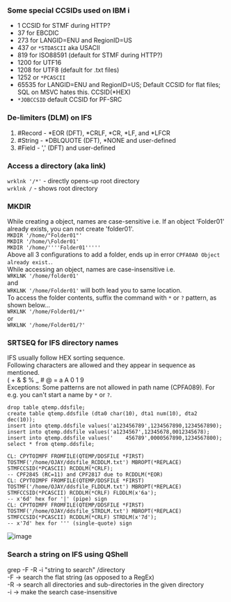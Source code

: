 ### Some special CCSIDs used on IBM i
- 1           CCSID for STMF during HTTP?
- 37          for EBCDIC
- 273         for LANGID=ENU and RegionID=US
- 437         or `*STDASCII` aka USACII
- 819         for ISO88591 (default for STMF during HTTP?)
- 1200        for UTF16
- 1208        for UTF8 (default for .txt files)
- 1252        or `*PCASCII`
- 65535       for LANGID=ENU and RegionID=US; Default CCSID for flat files; SQL on MSVC hates this. CCSID(*HEX)
- `*JOBCCSID` default CCSID for PF-SRC

### De-limiters (DLM) on IFS
1. #Record - *EOR (DFT), *CRLF, *CR, *LF, and *LFCR
2. #String - *DBLQUOTE (DFT), *NONE and user-defined
3. #Field - ',' (DFT) and user-defined

### Access a directory (aka link)
`wrklnk '/*'` - directly opens-up root directory  
`wrklnk /` - shows root directory  

### MKDIR
While creating a object, names are case-sensitive i.e. If an object 'Folder01' already exists, you can not create 'folder01'.  
`MKDIR '/home/"Folder01"'  `  
`MKDIR '/home/\Folder01'  `  
`MKDIR '/home/''''Folder01'''''  `  
Above all 3 configurations to add a folder, ends up in error `CPFA0A0 Object already exist.`.  
While accessing an object, names are case-insensitive i.e.  
`WRKLNK '/home/folder01'`  
and  
`WRKLNK '/home/Folder01'` will both lead you to same location.  
To access the folder contents, suffix the command with `*` or `?` pattern, as shown below...  
`WRKLNK '/home/Folder01/*'`  
or  
`WRKLNK '/home/Folder01/?'`

### SRTSEQ for IFS directory names
IFS usually follow HEX sorting sequence.  
Following characters are allowed and they appear in sequence as mentioned.  
( + & $ % _ # @ = a A 0 1 9  
Exceptions: Some patterns are not allowed in path name (CPFA089). For e.g. you can't start a name by `*` or `?`.

```
drop table qtemp.ddsfile;
create table qtemp.ddsfile (dta0 char(10), dta1 num(10), dta2 dec(10));
insert into qtemp.ddsfile values('a123456789',1234567890,1234567890);
insert into qtemp.ddsfile values('a1234567',12345678,0012345678);
insert into qtemp.ddsfile values('    456789',0000567890,1234567800);
select * from qtemp.ddsfile;

CL: CPYTOIMPF FROMFILE(QTEMP/DDSFILE *FIRST) TOSTMF('/home/OJAY/ddsfile_RCDDLM.txt') MBROPT(*REPLACE) STMFCCSID(*PCASCII) RCDDLM(*CRLF);
-- CPF2845 (RC=11) and CPF2817 due to RCDDLM(*EOR)
CL: CPYTOIMPF FROMFILE(QTEMP/DDSFILE *FIRST) TOSTMF('/home/OJAY/ddsfile_FLDDLM.txt') MBROPT(*REPLACE) STMFCCSID(*PCASCII) RCDDLM(*CRLF) FLDDLM(x'6a');
-- x'6d' hex for '|' (pipe) sign
CL: CPYTOIMPF FROMFILE(QTEMP/DDSFILE *FIRST) TOSTMF('/home/OJAY/ddsfile_STRDLM.txt') MBROPT(*REPLACE) STMFCCSID(*PCASCII) RCDDLM(*CRLF) STRDLM(x'7d');                
-- x'7d' hex for ''' (single-quote) sign
```

![image](https://github.com/bojasv/1970/assets/59419054/9bb6c4c3-8512-44f7-9c0e-a1fd055a3562)

### Search a string on IFS using QShell  
grep -F -R -i "string to search" /directory  
-F -> search the flat string (as opposed to a RegEx)  
-R -> search all directories and sub-directories in the given directory  
-i -> make the search case-insensitive  
